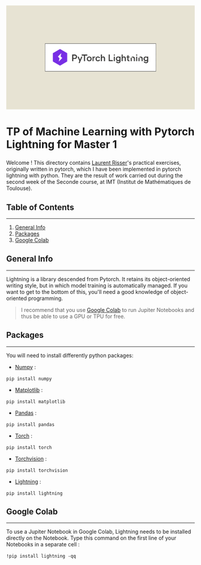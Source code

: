 <p align="center" width="100%">
<img src=".\pictures\pytorch_lightning.png" alt="TP-ML">
</p>

# TP of Machine Learning with Pytorch Lightning for Master 1

###
Welcome ! This directory contains [Laurent Risser](http://laurent.risser.free.fr)'s practical exercises, originally written in pytorch, which I have been implemented in pytorch lightning with python. 
They are the result of work carried out during the second week of the Seconde course, at IMT (Institut de Mathématiques de Toulouse). 

## Table of Contents
***
1. [General Info](#general-info)
2. [Packages](#packages)
3. [Google Colab](#google-colab)

## General Info
***

Lightning is a library descended from Pytorch. It retains its object-oriented writing style, but in which model training is automatically managed. If you want to get to the bottom of this, you'll need a good knowledge of object-oriented programming.

> I recommend that you use [Google Colab](https://colab.research.google.com) to run Jupiter Notebooks and thus be able to use a GPU or TPU for free.

## Packages
***

You will need to install differently python packages:  
* [Numpy](https://numpy.org/install/) :
```
pip install numpy
```
* [Matplotlib](https://pypi.org/project/matplotlib/) :
```
pip install matplotlib
```
* [Pandas](https://pypi.org/project/pandas) :
```
pip install pandas
```
* [Torch](https://pypi.org/project/torch/) :
```
pip install torch
```
* [Torchvision](https://pypi.org/project/torchvision/) :
```
pip install torchvision
```
* [Lightning](https://pypi.org/project/lightning/) :
```
pip install lightning
```

## Google Colab
***

To use a Jupiter Notebook in Google Colab, Lightning needs to be installed directly on the Notebook. Type this command on the first line of your Notebooks in a separate cell :  
```
!pip install lightning -qq
```